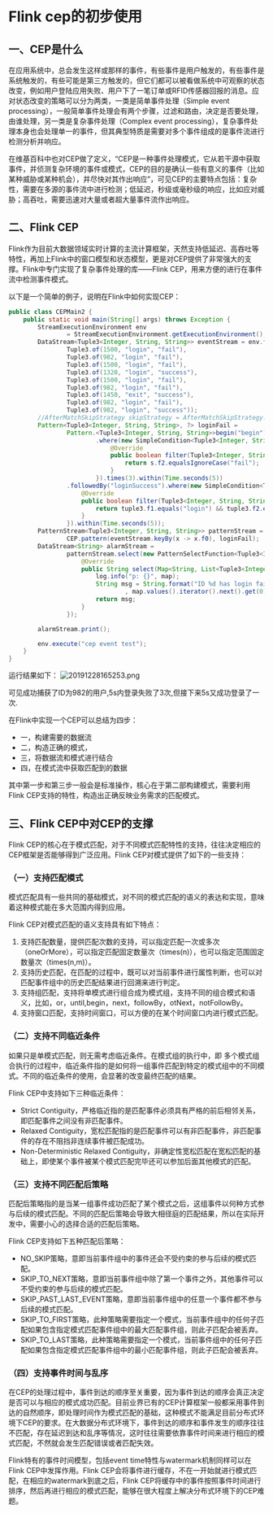 # Flink cep的初步使用

## 一、CEP是什么

在应用系统中，总会发生这样或那样的事件，有些事件是用户触发的，有些事件是系统触发的，有些可能是第三方触发的，但它们都可以被看做系统中可观察的状态改变，例如用户登陆应用失败、用户下了一笔订单或RFID传感器回报的消息。应对状态改变的策略可以分为两类，一类是简单事件处理（Simple event processing），一般简单事件处理会有两个步骤，过滤和路由，决定是否要处理，由谁处理，另一类是复杂事件处理（Complex event processing），复杂事件处理本身也会处理单一的事件，但其典型特质是需要对多个事件组成的是事件流进行检测分析并响应。

在维基百科中也对CEP做了定义，“CEP是一种事件处理模式，它从若干源中获取事件，并侦测复杂环境的事件或模式，CEP的目的是确认一些有意义的事件（比如某种威胁或某种机会），并尽快对其作出响应”，可见CEP的主要特点包括：复杂性，需要在多源的事件流中进行检测；低延迟，秒级或毫秒级的响应，比如应对威胁；高吞吐，需要迅速对大量或者超大量事件流作出响应。

## 二、Flink CEP

Flink作为目前大数据领域实时计算的主流计算框架，天然支持低延迟、高吞吐等特性，再加上Flink中的窗口模型和状态模型，更是对CEP提供了非常强大的支撑。Flink中专门实现了复杂事件处理的库——Flink CEP，用来方便的进行在事件流中检测事件模式。

以下是一个简单的例子，说明在Flink中如何实现CEP：

```java
public class CEPMain2 {
    public static void main(String[] args) throws Exception {
        StreamExecutionEnvironment env
                = StreamExecutionEnvironment.getExecutionEnvironment();
        DataStream<Tuple3<Integer, String, String>> eventStream = env.fromElements(
                Tuple3.of(1500, "login", "fail"),
                Tuple3.of(982, "login", "fail"),
                Tuple3.of(1500, "login", "fail"),
                Tuple3.of(1320, "login", "success"),
                Tuple3.of(1500, "login", "fail"),
                Tuple3.of(982, "login", "fail"),
                Tuple3.of(1450, "exit", "success"),
                Tuple3.of(982, "login", "fail"),
                Tuple3.of(982, "login", "success"));
        //AfterMatchSkipStrategy skipStrategy = AfterMatchSkipStrategy.skipPastLastEvent();
        Pattern<Tuple3<Integer, String, String>, ?> loginFail =
                Pattern.<Tuple3<Integer, String, String>>begin("begin")
                        .where(new SimpleCondition<Tuple3<Integer, String, String>>() {
                            @Override
                            public boolean filter(Tuple3<Integer, String, String> s) throws Exception {
                                return s.f2.equalsIgnoreCase("fail");
                            }
                        }).times(3).within(Time.seconds(5))
                .followedBy("loginSuccess").where(new SimpleCondition<Tuple3<Integer, String, String>>() {
                    @Override
                    public boolean filter(Tuple3<Integer, String, String> tuple3) throws Exception {
                        return tuple3.f1.equals("login") && tuple3.f2.equals("success");
                    }
                }).within(Time.seconds(5));
        PatternStream<Tuple3<Integer, String, String>> patternStream =
                CEP.pattern(eventStream.keyBy(x -> x.f0), loginFail);
        DataStream<String> alarmStream =
                patternStream.select(new PatternSelectFunction<Tuple3<Integer, String, String>, String>() {
                    @Override
                    public String select(Map<String, List<Tuple3<Integer, String, String>>> map) throws Exception {
                        log.info("p: {}", map);
                        String msg = String.format("ID %d has login failed 3 times in 5 seconds,but login success once in next 5 seconds."
                                , map.values().iterator().next().get(0).f0);
                        return msg;
                    }
                });

        alarmStream.print();

        env.execute("cep event test");
    }
}
```

运行结果如下：
![20191228165253.png](https://i.loli.net/2019/12/28/RPBXLxqUKr2l563.png)

可见成功捕获了ID为982的用户,5s内登录失败了3次,但接下来5s又成功登录了一次.

在Flink中实现一个CEP可以总结为四步：

* 一，构建需要的数据流
* 二，构造正确的模式，
* 三，将数据流和模式进行结合
* 四，在模式流中获取匹配到的数据

其中第一步和第三步一般会是标准操作，核心在于第二部构建模式，需要利用Flink CEP支持的特性，构造出正确反映业务需求的匹配模式。

## 三、Flink CEP中对CEP的支撑

Flink CEP的核心在于模式匹配，对于不同模式匹配特性的支持，往往决定相应的CEP框架是否能够得到广泛应用。Flink CEP对模式提供了如下的一些支持：

### （一）支持匹配模式

模式匹配具有一些共同的基础模式，对不同的模式匹配的语义的表达和实现，意味着这种模式能在多大范围内得到应用。

Flink CEP对模式匹配的语义支持具有如下特点：

1. 支持匹配数量，提供匹配次数的支持，可以指定匹配一次或多次（oneOrMore），可以指定匹配固定数量次（times(n)），也可以指定范围固定数量次（times(n,m)）。
2. 支持历史匹配，在匹配的过程中，既可以对当前事件进行属性判断，也可以对匹配事件组中的历史匹配结果进行回溯来进行判定。
3. 支持组匹配，支持将单模式进行组合成为模式组，支持不同的组合模式和语义，比如，or，until,begin，next，followBy，otNext，notFollowBy。
4. 支持窗口匹配，支持时间窗口，可以方便的在某个时间窗口内进行模式匹配。

### （二）支持不同临近条件

如果只是单模式匹配，则无需考虑临近条件。在模式组的执行中，即 多个模式组合执行的过程中，临近条件指的是如何将一组事件匹配到特定的模式组中的不同模式。不同的临近条件的使用，会显著的改变最终匹配的结果。

Flink CEP中支持如下三种临近条件：

* Strict Contiguity，严格临近指的是匹配事件必须具有严格的前后相邻关系，即匹配事件之间没有非匹配事件。
* Relaxed Contiguity，宽松匹配指的是匹配事件可以有非匹配事件，非匹配事件的存在不阻挡非连续事件被匹配成功。
* Non-Deterministic Relaxed Contiguity，非确定性宽松匹配在宽松匹配的基础上，即使某个事件被某个模式匹配完毕还可以参加后面其他模式的匹配。

### （三）支持不同匹配后策略

匹配后策略指的是当某一组事件成功匹配了某个模式之后，这组事件以何种方式参与后续的模式匹配。不同的匹配后策略会导致大相径庭的匹配结果，所以在实际开发中，需要小心的选择合适的匹配后策略。

Flink CEP支持如下五种匹配后策略：

* NO_SKIP策略，意即当前事件组中的事件还会不受约束的参与后续的模式匹配。
* SKIP_TO_NEXT策略，意即当前事件组中除了第一个事件之外，其他事件可以不受约束的参与后续的模式匹配。
* SKIP_PAST_LAST_EVENT策略，意即当前事件组中的任意一个事件都不参与后续的模式匹配。
* SKIP_TO_FIRST策略，此种策略需要指定一个模式，当前事件组中的任何子匹配如果包含指定模式匹配事件组中的最大匹配事件组，则此子匹配会被丢弃。
* SKIP_TO_LAST策略，此种策略需要指定一个模式，当前事件组中的任何子匹配如果包含指定模式匹配事件组中的最小匹配事件组，则此子匹配会被丢弃。

### （四）支持事件时间与乱序

在CEP的处理过程中，事件到达的顺序至关重要，因为事件到达的顺序会真正决定是否可以与相应的模式成功匹配。目前业界已有的CEP计算框架一般都采用事件到达的自然顺序，即处理时间作为模式匹配的基础，这种模式不能满足目前分布式环境下CEP的要求。在大数据分布式环境下，事件到达的顺序和事件发生的顺序往往不匹配，存在延迟到达和乱序等情况，这时往往需要依靠事件时间来进行相应的模式匹配，不然就会发生匹配错误或者匹配失效。

Flink特有的事件时间模型，包括event time特性与watermark机制同样可以在Flink CEP中发挥作用。Flink CEP会将事件进行缓存，不在一开始就进行模式匹配，在相应的watermark到底之后，Flink CEP将缓存中的事件按照事件时间进行排序，然后再进行相应的模式匹配，能够在很大程度上解决分布式环境下的CEP难题。
